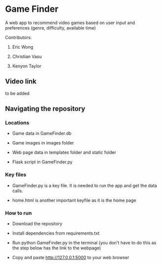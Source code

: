# Game Finder

A web app to recommend video games based on user input and preferences (genre, difficulty, available time)

Contributors:

1. Eric Wong
   
2. Christian Vasu

3. Kenyon Taylor



## Video link

to be added



## Navigating the repository

### Locations

- Game data in GameFinder.db

- Game images in images folder

- Web page data in templates folder and static folder

- Flask script in GameFinder.py

### Key files

- GameFinder.py is a key file. It is needed to run the app and get the data calls.

- home.html is another important keyfile as it is the home page

### How to run

- Download the repository

- Install dependencies from requirements.txt

- Run python GameFinder.py in the terminal (you don't have to do this as the step below has the link to the webpage)

- Copy and paste http://127.0.0.1:5000 to your web browser
